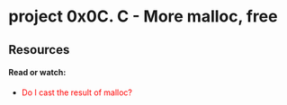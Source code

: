 # project 0x0C. C - More malloc, free </br>

## Resources </br>
#### Read or watch: </br>
- <span style = "color: red" > Do I cast the result of malloc? </span>
